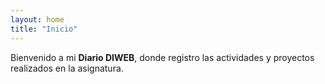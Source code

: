 ```yaml
---
layout: home
title: "Inicio"
---
```

Bienvenido a mi **Diario DIWEB**, donde registro las actividades y proyectos realizados en la asignatura.
